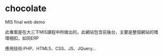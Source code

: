 # chocolate
MIS final web demo


此專案是在大三下MIS課程中所做出的，此網站包含前後台，主要是整個網站的環環相扣，如同ERP

應用技術:PHP、HTML5、CSS、JS、JQuery...
